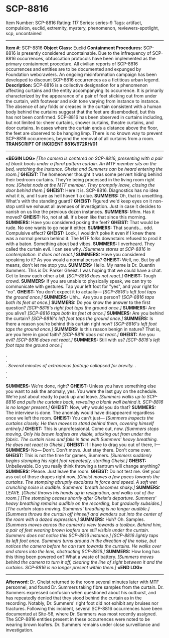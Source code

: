 # SCP-8816
Item Number: SCP-8816
Rating: 117
Series: series-9
Tags: artifact, compulsion, euclid, extremity, mystery, phenomenon, reviewers-spotlight, scp, uncontained

---

**Item #:** SCP-8816
**Object Class:** Euclid
**Containment Procedures:** SCP-8816 is presently considered uncontainable. Due to the infrequency of SCP-8816 occurrences, obfuscation protocols have been implemented as the primary containment procedure.
All civilian reports of SCP-8816 occurrences and entities are to be documented and expunged by Foundation webcrawlers. An ongoing misinformation campaign has been developed to discount SCP-8816 occurrences as a fictitious urban legend.
**Description:** SCP-8816 is a collective designation for a phenomenon affecting curtains and the entity accompanying its occurrence. It is primarily characterized by the appearance of a pair of feet sticking out from under the curtain, with footwear and skin tone varying from instance to instance. The absence of any folds or creases in the curtain consistent with a human body behind the curtains suggest that the feet are disembodied, but this has not been confirmed.
SCP-8816 has been observed in curtains including, but not limited to: sheer curtains, shower curtains, theatre curtains, and door curtains. In cases where the curtain ends a distance above the floor, the feet are observed to be hanging limp. There is no known way to prevent SCP-8816 occurrences, beyond the removal of all curtains from a room.
**TRANSCRIPT OF INCIDENT 8816/972RH/01**
* * *
**«BEGIN LOG»**
_[The camera is centered on SCP-8816, presenting with a pair of black boots under a floral pattern curtain. An MTF member sits on the bed, watching the instance. Gheist and Summers can be heard entering the room.]_
**GHEIST:** The homeowner thought it was some pervert hiding behind their bedroom curtains. They're being processed in the living room right now.
_[Gheist nods at the MTF member. They promptly leave, closing the door behind them.]_
**GHEIST:** Here it is. SCP-8816. Diagnostics has no idea what it is, and I sure as hell haven't a clue.
**SUMMERS:** Oh, that is unsettling. What's with the standing guard?
**GHEIST:** Figured we'd keep eyes on it non-stop until we exhaust all avenues of investigation. Just in case it decides to vanish on us like the previous dozen instances.
**SUMMERS:** Mhm. Has it moved?
**GHEIST:** No, not at all. It's been like that since this morning.
**SUMMERS:** Have you considered poking the feet?
**GHEIST:** That would be rude. No one wants to go near it either.
**SUMMERS:** That sounds… odd. Compulsive effect?
**GHEIST:** Look, I wouldn't poke it even if I knew there was a normal person behind it. The MTF folks downstairs refused to prod it with a baton. Something about bad vibes.
**SUMMERS:** I overheard. They called the curtain evil. I can see why.
_[Summers stares at SCP-8816 in contemplation. It does not react.]_
**SUMMERS:** Have you considered speaking to it? As you would a normal person?
**GHEIST:** Well, no. But by all means, don't let me stop you.
**SUMMERS:** Hello. My name is Dr. Quentin Summers. This is Dr. Parker Gheist. I was hoping that we could have a chat. Get to know each other a bit.
_[SCP-8816 does not react.]_
**GHEIST:** Tough crowd.
**SUMMERS:** If you are unable to physically speak, we can try to communicate with gestures. Tap your left foot for "yes", and your right for "no".
**GHEIST:** You don't expect it to actually—
_[SCP-8816's left foot taps the ground once.]_
**SUMMERS:** Uhh… Are you a person?
_[SCP-8816 taps both its feet at once.]_
**SUMMERS:** Do you know the answer to the first question?
_[SCP-8816's right foot taps the ground once.]_
**SUMMERS:** Are you alive?
_[SCP-8816 taps both its feet at once.]_
**SUMMERS:** Are you behind the curtain?
_[SCP-8816's left foot taps the ground once.]_
**SUMMERS:** Is there a reason you're behind this curtain right now?
_[SCP-8816's left foot taps the ground once.]_
**SUMMERS:** Is this reason benign in nature? That is, are you here in good faith?
_[SCP-8816 does not react.]_
**GHEIST:** Are you evil?
_[SCP-8816 does not react.]_
**SUMMERS:** Still with us?
_[SCP-8816's left foot taps the ground once.]_  

.  
.  
.
_Several minutes of extraneous footage collapsed for brevity._
.  
.  
.
  
**SUMMERS:** We're done, right? 
**GHEIST:** Unless you have something else you want to ask the anomaly, yes. You were the last guy on the schedule. We're just about ready to pack up and leave.
_[Summers walks up to SCP-8816 and pulls the curtains back, revealing a blank wall behind it. SCP-8816 is no longer present.]_
**GHEIST:** Now, why would you do that?
**SUMMERS:** The interview is done. The anomaly would have disappeared regardless once we left the room.
**GHEIST:** You can't just—
_[Summers inspects the curtains closely. He then moves to stand behind them, covering himself entirely.]_
**GHEIST:** This is unprofessional. Come out, now.
_[Summers stops moving. Only his brown loafers are visible, sticking out from under the fabric. The curtain rises and falls in time with Summers' heavy breathing. He does not react to Gheist.]_
**GHEIST:** If I have to drag you out of there, I—
**SUMMERS:** No— Don't. Don't move. Just stay there. Don't come over.
**GHEIST:** This is not the time for games, Summers.
_[Summers suddenly begins stomping his right foot repeatedly, startling Gheist.]_
**GHEIST:** Unbelievable. Do you really think throwing a tantrum will change anything?
**SUMMERS:** Please. Just leave the room.
**GHEIST:** Do not test me. Get your ass out of those drapes right now.
_[Gheist moves a few paces towards the curtains. The stomping abruptly escalates in force and speed. A soft wet crunching noise is audible. Summers' breath becomes shaky.]_
**SUMMERS:** LEAVE.
_[Gheist throws his hands up in resignation, and walks out of the room.]_
_[The stomping ceases shortly after Gheist's departure. Summers' heavy breathing remains audible on the recording, but gradually subsides.]_
_[The curtain stops moving. Summers' breathing is no longer audible.]_
_[Summers throws the curtain off himself and wanders out into the center of the room with a dazed expression.]_
**SUMMERS:** Huh? Oh. Samples.
_[Summers moves across the camera's view towards a toolbox. Behind him, a pair of feet wearing brown loafers are still visible under the curtain. Summers does not notice this SCP-8816 instance.]_
_[SCP-8816 lightly taps its left foot once. Summers turns around in the direction of the noise, but notices the camera before he can turn towards the curtains. He walks over and stares into the lens, obstructing SCP-8816.]_
**SUMMERS:** How long has this thing been powered on? What a waste of battery.
_[Summers moves behind the camera to turn it off, clearing the line of sight between it and the curtains. SCP-8816 is no longer present within them.]_
**«END LOG»**
* * *
**Afterword:** Dr. Gheist returned to the room several minutes later with MTF personnel, and found Dr. Summers taking fibre samples from the curtain. Dr. Summers expressed confusion when questioned about his outburst, and has repeatedly denied that they stood behind the curtain as in the recording.
Notably, Dr. Summers' right foot did not exhibit any bruises nor fractures.
Following this incident, several SCP-8816 occurrences have been documented at Site-58, where Dr. Summers was most recently assigned. The SCP-8816 entities present in these occurrences were noted to be wearing brown loafers. Dr. Summers remains under close surveillance and investigation.